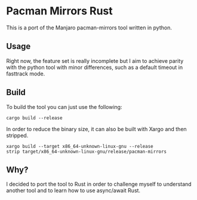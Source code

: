 # Pacman Mirrors Rust
This is a port of the Manjaro pacman-mirrors tool written in python.

## Usage
Right now, the feature set is really incomplete but I aim to achieve
parity with the python tool with minor differences, such as a default
timeout in fasttrack mode.

## Build
To build the tool you can just use the following:
```
cargo build --release
```

In order to reduce the binary size, it can also be built with Xargo
and then stripped.
```
xargo build --target x86_64-unknown-linux-gnu --release
strip target/x86_64-unknown-linux-gnu/release/pacman-mirrors
```

## Why?
I decided to port the tool to Rust in order to challenge myself to
understand another tool and to learn how to use async/await Rust.
